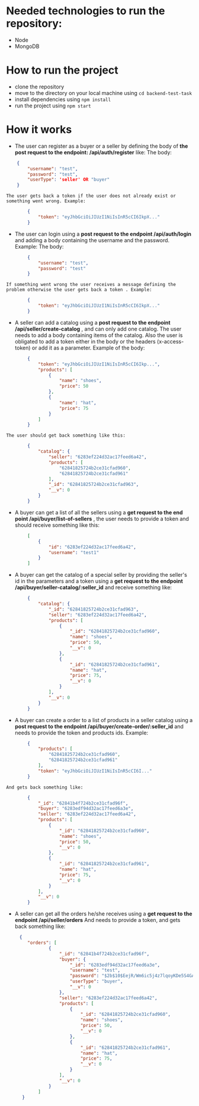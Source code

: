 # Needed technologies to run the repository:
* Node
* MongoDB

# How to run the project
* clone the repository
* move to the directory on your local machine using `cd backend-test-task`
* install dependencies using `npm install`
* run the project using `npm start`

# How it works


* The user can register as a buyer or a seller by defining the body of **the post request to the endpoint: /api/auth/register** like:
        The body: 
```json
    {
        "username": "test",
        "password": "test",
        "userType": 'seller' OR "buyer"
    }
```
    The user gets back a token if the user does not already exist or something went wrong. Example:
```json
        {
            "token": "eyJhbGciOiJIUzI1NiIsInR5cCI6IkpX..."
        }
```


* The user can login using a **post request to the endpoint /api/auth/login** and adding a body containing the username and the password. Example:
        The body: 
```json
        {
            "username": "test",
            "password": "test"
        }
```
    If something went wrong the user receives a message defining the problem otherwise the user gets back a token . Example: 
```json
        {
            "token": "eyJhbGciOiJIUzI1NiIsInR5cCI6IkpX..."
        }
```


* A seller can add a catalog using a **post request to the endpoint /api/seller/create-catalog** , and can only add one catalog. The user needs to add a body containing items of the catalog. Also the user is obligated to add a token either in the body or the headers (x-access-token) or add it as a parameter. Example of the body:
```json
        {
            "token": "eyJhbGciOiJIUzI1NiIsInR5cCI6Ikp...",
            "products": [
                {
                    "name": "shoes",
                    "price": 50
                },
                {
                    "name": "hat",
                    "price": 75
                }
            ]
        }
```
    The user should get back something like this:
```json
        {
            "catalog": {
                "seller": "6283ef224d32ac17feed6a42",
                "products": [
                    "62841825724b2ce31cfad960",
                    "62841825724b2ce31cfad961"
                ],
                "_id": "62841825724b2ce31cfad963",
                "__v": 0
            }
        }
```


* A buyer can get a list of all the sellers using a **get request to the end point  /api/buyer/list-of-sellers** , the user needs to provide a token and should receive something like this:
```json
        [
            {
                "id": "6283ef224d32ac17feed6a42",
                "username": "test1"
            }
        ]
```


* A buyer can get the catalog of a special seller by providing the seller's id in the parameters and a token using a **get request to the endpoint /api/buyer/seller-catalog/:seller_id** and receive something like:
```json
        {
            "catalog": {
                "_id": "62841825724b2ce31cfad963",
                "seller": "6283ef224d32ac17feed6a42",
                "products": [
                    {
                        "_id": "62841825724b2ce31cfad960",
                        "name": "shoes",
                        "price": 50,
                        "__v": 0
                    },
                    {
                        "_id": "62841825724b2ce31cfad961",
                        "name": "hat",
                        "price": 75,
                        "__v": 0
                    }
                ],
                "__v": 0
            }
        }
```


* A buyer can create a order to a list of products in a seller catalog using a **post request to the endpoint /api/buyer/create-order/:seller_id** and needs to provide the token and products ids. Example:
```json
        {
            "products": [
                "62841825724b2ce31cfad960",
                "62841825724b2ce31cfad961"
            ],
            "token": "eyJhbGciOiJIUzI1NiIsInR5cCI6I..."
        }
```
    And gets back something like:
```json
        {
            "_id": "62841b4f724b2ce31cfad96f",
            "buyer": "6283edf94d32ac17feed6a3e",
            "seller": "6283ef224d32ac17feed6a42",
            "products": [
                {
                    "_id": "62841825724b2ce31cfad960",
                    "name": "shoes",
                    "price": 50,
                    "__v": 0
                },
                {
                    "_id": "62841825724b2ce31cfad961",
                    "name": "hat",
                    "price": 75,
                    "__v": 0
                }
            ],
            "__v": 0
        }
```


* A seller can get all the orders he/she receives using a **get request to the endpoint /api/seller/orders** And needs to provide a token, and gets back something like:
```json
     {
        "orders": [
                {
                    "_id": "62841b4f724b2ce31cfad96f",
                    "buyer": {
                        "_id": "6283edf94d32ac17feed6a3e",
                        "username": "test",
                        "password": "$2b$10$EejR/Wm6ic5j4z7lqoyKDe5S4GAi5St/UCFSNNVCwWO5zQQaBD/3u",
                        "userType": "buyer",
                        "__v": 0
                    },
                    "seller": "6283ef224d32ac17feed6a42",
                    "products": [
                        {
                            "_id": "62841825724b2ce31cfad960",
                            "name": "shoes",
                            "price": 50,
                            "__v": 0
                        },
                        {
                            "_id": "62841825724b2ce31cfad961",
                            "name": "hat",
                            "price": 75,
                            "__v": 0
                        }
                    ],
                    "__v": 0
                }
            ]
      }
```